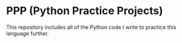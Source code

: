 # PPP (Python Practice Projects)

This repository includes all of the Python code I write to practice this language further.
